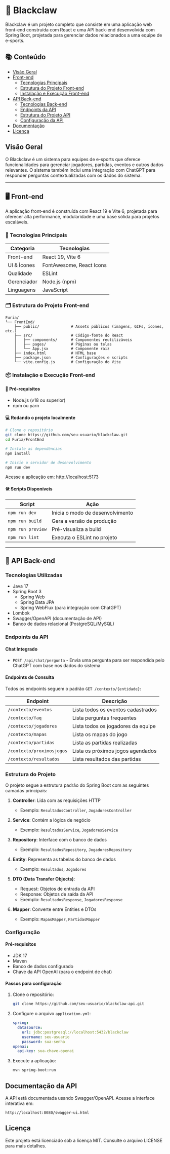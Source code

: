 # 🐾 Blackclaw

Blackclaw é um projeto completo que consiste em uma aplicação web front-end construída com React e uma API back-end desenvolvida com Spring Boot, projetada para gerenciar dados relacionados a uma equipe de e-sports.

## 📚 Conteúdo

- [Visão Geral](#visão-geral)
- [Front-end](#-front-end)
  - [Tecnologias Principais](#-tecnologias-principais)
  - [Estrutura do Projeto Front-end](#️-estrutura-do-projeto-front-end)
  - [Instalação e Execução Front-end](#-instalação-e-execução-front-end)
- [API Back-end](#-api-back-end)
  - [Tecnologias Back-end](#tecnologias-utilizadas)
  - [Endpoints da API](#endpoints-da-api)
  - [Estrutura do Projeto API](#estrutura-do-projeto)
  - [Configuração da API](#configuração)
- [Documentação](#documentação-da-api)
- [Licença](#licença)

## Visão Geral

O Blackclaw é um sistema para equipes de e-sports que oferece funcionalidades para gerenciar jogadores, partidas, eventos e outros dados relevantes. O sistema também inclui uma integração com ChatGPT para responder perguntas contextualizadas com os dados do sistema.

---

## 🖥 Front-end

A aplicação front-end é construída com React 19 e Vite 6, projetada para oferecer alta performance, modularidade e uma base sólida para projetos escaláveis.

### 🚀 Tecnologias Principais

| Categoria   | Tecnologias           |
|-------------|------------------------|
| Front-end   | React 19, Vite 6      |
| UI & Ícones | FontAwesome, React Icons |
| Qualidade   | ESLint                |
| Gerenciador | Node.js (npm)         |
| Linguagens  | JavaScript            |

### 🗂️ Estrutura do Projeto Front-end

```
Furia/
└── FrontEnd/
    ├── public/              # Assets públicos (imagens, GIFs, ícones, etc.)
    ├── src/                 # Código-fonte do React
    │   ├── components/      # Componentes reutilizáveis
    │   ├── pages/           # Páginas ou telas
    │   └── App.jsx          # Componente raiz
    ├── index.html           # HTML base
    ├── package.json         # Configurações e scripts
    └── vite.config.js       # Configuração do Vite
```

### 📦 Instalação e Execução Front-end

#### 🔧 Pré-requisitos

- Node.js (v18 ou superior)
- npm ou yarn

#### 💻 Rodando o projeto localmente

```bash
# Clone o repositório
git clone https://github.com/seu-usuario/blackclaw.git
cd Furia/FrontEnd

# Instale as dependências
npm install

# Inicie o servidor de desenvolvimento
npm run dev
```

Acesse a aplicação em: http://localhost:5173

#### 🛠 Scripts Disponíveis

| Script | Ação |
|--------|------|
| `npm run dev` | Inicia o modo de desenvolvimento |
| `npm run build` | Gera a versão de produção |
| `npm run preview` | Pré-visualiza a build |
| `npm run lint` | Executa o ESLint no projeto |

---

## 🔄 API Back-end

### Tecnologias Utilizadas

- Java 17
- Spring Boot 3
  - Spring Web
  - Spring Data JPA
  - Spring WebFlux (para integração com ChatGPT)
- Lombok
- Swagger/OpenAPI (documentação de API)
- Banco de dados relacional (PostgreSQL/MySQL)

### Endpoints da API

#### Chat Integrado

- `POST /api/chat/pergunta` - Envia uma pergunta para ser respondida pelo ChatGPT com base nos dados do sistema

#### Endpoints de Consulta

Todos os endpoints seguem o padrão `GET /contexto/{entidade}`:

| Endpoint | Descrição |
|----------|-----------|
| `/contexto/eventos` | Lista todos os eventos cadastrados |
| `/contexto/faq` | Lista perguntas frequentes |
| `/contexto/jogadores` | Lista todos os jogadores da equipe |
| `/contexto/mapas` | Lista os mapas do jogo |
| `/contexto/partidas` | Lista as partidas realizadas |
| `/contexto/proximosjogos` | Lista os próximos jogos agendados |
| `/contexto/resultados` | Lista resultados das partidas |

### Estrutura do Projeto

O projeto segue a estrutura padrão do Spring Boot com as seguintes camadas principais:

1. **Controller**: Lida com as requisições HTTP
   - Exemplo: `ResultadosController`, `JogadoresController`

2. **Service**: Contém a lógica de negócio
   - Exemplo: `ResultadosService`, `JogadoresService`

3. **Repository**: Interface com o banco de dados
   - Exemplo: `ResultadosRepository`, `JogadoresRepository`

4. **Entity**: Representa as tabelas do banco de dados
   - Exemplo: `Resultados`, `Jogadores`

5. **DTO (Data Transfer Objects)**:
   - Request: Objetos de entrada da API
   - Response: Objetos de saída da API
   - Exemplo: `ResultadosResponse`, `JogadoresResponse`

6. **Mapper**: Converte entre Entities e DTOs
   - Exemplo: `MapasMapper`, `PartidasMapper`

### Configuração

#### Pré-requisitos

- JDK 17
- Maven
- Banco de dados configurado
- Chave da API OpenAI (para o endpoint de chat)

#### Passos para configuração

1. Clone o repositório:
   ```bash
   git clone https://github.com/seu-usuario/blackclaw-api.git
   ```

2. Configure o arquivo `application.yml`:
   ```yaml
   spring:
     datasource:
       url: jdbc:postgresql://localhost:5432/blackclaw
       username: seu-usuario
       password: sua-senha
   openai:
     api-key: sua-chave-openai
   ```

3. Execute a aplicação:
   ```bash
   mvn spring-boot:run
   ```

## Documentação da API

A API está documentada usando Swagger/OpenAPI. Acesse a interface interativa em:

```
http://localhost:8080/swagger-ui.html
```

## Licença

Este projeto está licenciado sob a licença MIT. Consulte o arquivo LICENSE para mais detalhes.
